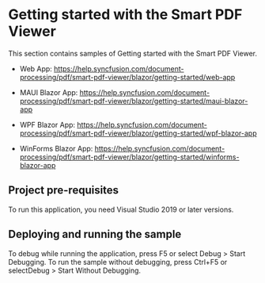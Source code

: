 # Getting started with the Smart PDF Viewer
This section contains samples of Getting started with the Smart PDF Viewer.

 - Web App: https://help.syncfusion.com/document-processing/pdf/smart-pdf-viewer/blazor/getting-started/web-app

 - MAUI Blazor App: https://help.syncfusion.com/document-processing/pdf/smart-pdf-viewer/blazor/getting-started/maui-blazor-app

 - WPF Blazor App: https://help.syncfusion.com/document-processing/pdf/smart-pdf-viewer/blazor/getting-started/wpf-blazor-app

 - WinForms Blazor App: https://help.syncfusion.com/document-processing/pdf/smart-pdf-viewer/blazor/getting-started/winforms-blazor-app

## Project pre-requisites
To run this application, you need Visual Studio 2019 or later versions.

## Deploying and running the sample
To debug while running the application, press F5 or select Debug > Start Debugging. To run the sample without debugging, press Ctrl+F5 or selectDebug > Start Without Debugging.